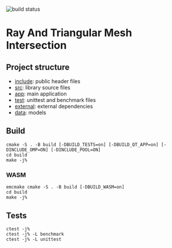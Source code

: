 ![build status](https://github.com/chessplayer123/ray-mesh-intersection/actions/workflows/cmake-multi-platform.yml/badge.svg)
# Ray And Triangular Mesh Intersection

## Project structure
- [include](include/): public header files
- [src](src/): library source files
- [app](app/): main application
- [test](test/): unittest and benchmark files
- [external](external/): external dependencies
- [data](data/): models


## Build
```
cmake -S . -B build [-DBUILD_TESTS=on] [-DBUILD_QT_APP=on] [-DINCLUDE_OMP=ON] [-DINCLUDE_POOL=ON]
cd build
make -j%
```
### WASM
```
emcmake cmake -S . -B build [-DBUILD_WASM=on]
cd build
make -j%
```

## Tests
```
ctest -j%
ctest -j% -L benchmark
ctest -j% -L unittest
```
